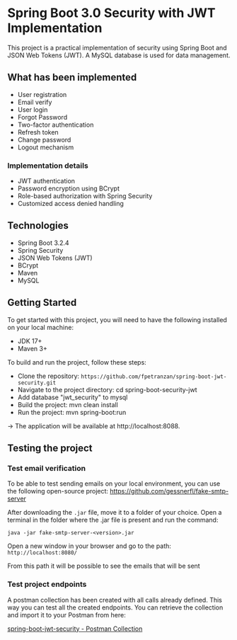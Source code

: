 # Spring Boot 3.0 Security with JWT Implementation
This project is a practical implementation of security using Spring Boot and JSON Web Tokens (JWT).
A MySQL database is used for data management.

## What has been implemented
* User registration
* Email verify
* User login
* Forgot Password
* Two-factor authentication
* Refresh token
* Change password
* Logout mechanism

### Implementation details
* JWT authentication
* Password encryption using BCrypt
* Role-based authorization with Spring Security
* Customized access denied handling

## Technologies
* Spring Boot 3.2.4
* Spring Security
* JSON Web Tokens (JWT)
* BCrypt
* Maven
* MySQL

## Getting Started
To get started with this project, you will need to have the following installed on your local machine:

* JDK 17+
* Maven 3+


To build and run the project, follow these steps:

* Clone the repository: `https://github.com/fpetranzan/spring-boot-jwt-security.git`
* Navigate to the project directory: cd spring-boot-security-jwt
* Add database "jwt_security" to mysql
* Build the project: mvn clean install
* Run the project: mvn spring-boot:run

-> The application will be available at http://localhost:8088.

## Testing the project

### Test email verification
To be able to test sending emails on your local environment, you can use the following open-source project:
https://github.com/gessnerfl/fake-smtp-server

After downloading the `.jar` file, move it to a folder of your choice.
Open a terminal in the folder where the .jar file is present and run the command:

```
java -jar fake-smtp-server-<version>.jar
```

Open a new window in your browser and go to the path: `http://localhost:8080/`

From this path it will be possible to see the emails that will be sent

### Test project endpoints
A postman collection has been created with all calls already defined.
This way you can test all the created endpoints.
You can retrieve the collection and import it to your Postman from here:

[spring-boot-jwt-security - Postman Collection](https://github.com/fpetranzan/spring-boot-jwt-security/blob/master/src/main/resources/spring-boot-jwt-security.postman_collection.json)

